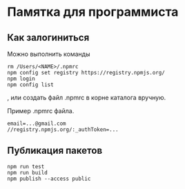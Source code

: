 # Памятка для программиста

## Как залогиниться

Можно выполнить команды

```
rm /Users/<NAME>/.npmrc
npm config set registry https://registry.npmjs.org/
npm login
npm config list
```
, или создать файл .npmrc в корне каталога вручную.

Пример .npmrc файла.

```
email=...@gmail.com
//registry.npmjs.org/:_authToken=...
```

## Публикация пакетов

```
npm run test
npm run build
npm publish --access public
```
